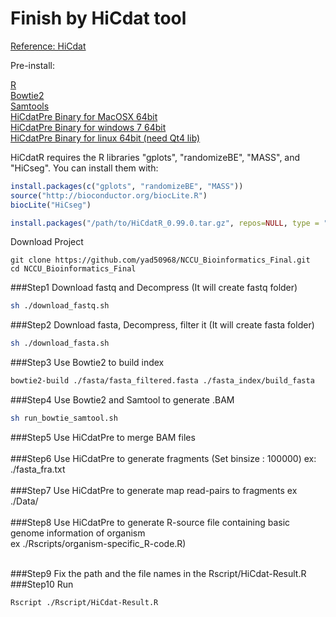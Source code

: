 Finish by HiCdat tool
=========================

[Reference: HiCdat](https://github.com/MWSchmid/HiCdat)

Pre-install:

[R](https://www.r-project.org/)</br>
[Bowtie2](http://bowtie-bio.sourceforge.net/bowtie2/index.shtml)</br>
[Samtools](http://samtools.sourceforge.net/)</br>
[HiCdatPre Binary for MacOSX 64bit](https://github.com/MWSchmid/HiCdat/blob/master/other/mac_64bit.zip?raw=true)</br>
[HiCdatPre Binary for windows 7 64bit](https://github.com/MWSchmid/HiCdat/blob/master/other/windows_64bit.zip?raw=true)</br>
[HiCdatPre Binary for linux 64bit (need Qt4 lib)](https://github.com/MWSchmid/HiCdat/blob/master/other/linux_64bit.zip?raw=true)</br>

HiCdatR requires the R libraries "gplots", "randomizeBE", "MASS", and "HiCseg". You can install them with:
```r
install.packages(c("gplots", "randomizeBE", "MASS"))
source("http://bioconductor.org/biocLite.R")
biocLite("HiCseg")

install.packages("/path/to/HiCdatR_0.99.0.tar.gz", repos=NULL, type = "source")
```


Download Project
```
git clone https://github.com/yad50968/NCCU_Bioinformatics_Final.git
cd NCCU_Bioinformatics_Final
```

###Step1 Download fastq and Decompress (It will create fastq folder)
```sh
sh ./download_fastq.sh
```


###Step2 Download fasta, Decompress, filter it (It will create fasta folder)
```sh
sh ./download_fasta.sh
```

###Step3 Use Bowtie2 to build index
```sh
bowtie2-build ./fasta/fasta_filtered.fasta ./fasta_index/build_fasta
```

###Step4 Use Bowtie2 and Samtool to generate .BAM
```sh
sh run_bowtie_samtool.sh
```

###Step5 Use HiCdatPre to merge BAM files<br><br>
###Step6 Use HiCdatPre to generate fragments (Set binsize : 100000) ex: ./fasta_fra.txt</br></br>
###Step7 Use HiCdatPre to generate map read-pairs to fragments ex ./Data/<br></br>
###Step8 Use HiCdatPre to generate R-source file containing basic genome information of organism<br>ex ./Rscripts/organism-specific_R-code.R)</br></br>

###Step9 Fix the path and the file names in the Rscript/HiCdat-Result.R <br>
###Step10 Run
```sh
Rscript ./Rscript/HiCdat-Result.R
```

